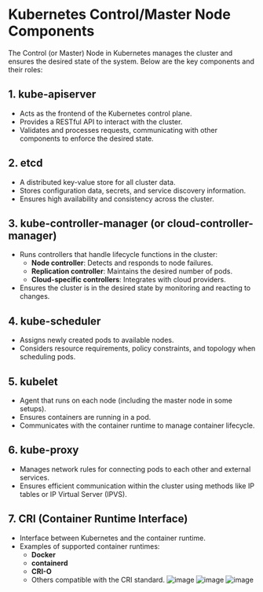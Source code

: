 # Kubernetes Control/Master Node Components

The Control (or Master) Node in Kubernetes manages the cluster and ensures the desired state of the system. Below are the key components and their roles:

## 1. **kube-apiserver**
- Acts as the frontend of the Kubernetes control plane.
- Provides a RESTful API to interact with the cluster.
- Validates and processes requests, communicating with other components to enforce the desired state.

## 2. **etcd**
- A distributed key-value store for all cluster data.
- Stores configuration data, secrets, and service discovery information.
- Ensures high availability and consistency across the cluster.

## 3. **kube-controller-manager** (or **cloud-controller-manager**)
- Runs controllers that handle lifecycle functions in the cluster:
  - **Node controller**: Detects and responds to node failures.
  - **Replication controller**: Maintains the desired number of pods.
  - **Cloud-specific controllers**: Integrates with cloud providers.
- Ensures the cluster is in the desired state by monitoring and reacting to changes.

## 4. **kube-scheduler**
- Assigns newly created pods to available nodes.
- Considers resource requirements, policy constraints, and topology when scheduling pods.

## 5. **kubelet**
- Agent that runs on each node (including the master node in some setups).
- Ensures containers are running in a pod.
- Communicates with the container runtime to manage container lifecycle.

## 6. **kube-proxy**
- Manages network rules for connecting pods to each other and external services.
- Ensures efficient communication within the cluster using methods like IP tables or IP Virtual Server (IPVS).

## 7. **CRI (Container Runtime Interface)**
- Interface between Kubernetes and the container runtime.
- Examples of supported container runtimes:
  - **Docker**
  - **containerd**
  - **CRI-O**
  - Others compatible with the CRI standard.
![image](https://github.com/user-attachments/assets/1093fdfb-81cd-4c7d-a18f-32f72dffee05)
![image](https://github.com/user-attachments/assets/9695c2a0-ad16-41cb-a007-2b7ffbefcbb0)
![image](https://github.com/user-attachments/assets/dad1444f-38ae-49f1-882e-3eaa8cdf8125)



